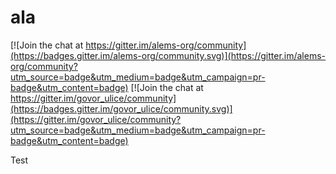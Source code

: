 # ala

[![Join the chat at https://gitter.im/alems-org/community](https://badges.gitter.im/alems-org/community.svg)](https://gitter.im/alems-org/community?utm_source=badge&utm_medium=badge&utm_campaign=pr-badge&utm_content=badge) [![Join the chat at https://gitter.im/govor_ulice/community](https://badges.gitter.im/govor_ulice/community.svg)](https://gitter.im/govor_ulice/community?utm_source=badge&utm_medium=badge&utm_campaign=pr-badge&utm_content=badge)

Test
